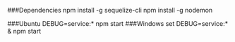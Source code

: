 ###Dependencies
npm install -g sequelize-cli
npm install -g nodemon


###Ubuntu
DEBUG=service:* npm start
###Windows
set DEBUG=service:* & npm start
